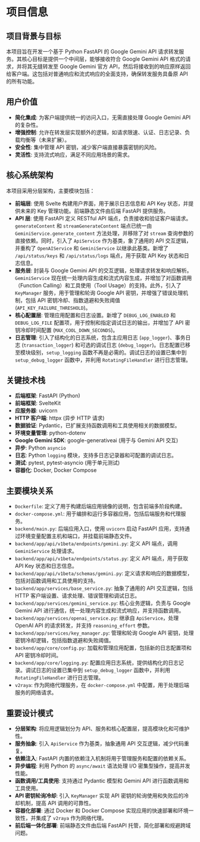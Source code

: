 # 项目信息

## 项目背景与目标
本项目旨在开发一个基于 Python FastAPI 的 Google Gemini API 请求转发服务。其核心目标是提供一个中间层，能够接收符合 Google Gemini API 格式的请求，并将其无缝转发至 Google Gemini 官方 API，然后将接收到的响应原样返回给客户端。这包括对普通响应和流式响应的全面支持，确保转发服务具备原 API 的所有功能。

## 用户价值
*   **简化集成**: 为客户端提供统一的访问入口，无需直接处理 Google Gemini API 的复杂性。
*   **增强控制**: 允许在转发层实现额外的逻辑，如请求限速、认证、日志记录、负载均衡等（未来扩展）。
*   **安全性**: 集中管理 API 密钥，减少客户端直接暴露密钥的风险。
*   **灵活性**: 支持流式响应，满足不同应用场景的需求。

## 核心系统架构
本项目采用分层架构，主要模块包括：
*   **前端层**: 使用 Svelte 构建用户界面，用于展示日志信息和 API Key 状态，并提供未来的 Key 管理功能。前端静态文件由后端 FastAPI 提供服务。
*   **API 层**: 使用 FastAPI 定义 RESTful API 端点，负责接收和验证客户端请求。`generateContent` 和 `streamGenerateContent` 端点已统一由 `GeminiService.generate_content` 方法处理，并移除了对 `stream` 查询参数的直接依赖。同时，引入了 `ApiService` 作为基类，象了通用的 API 交互逻辑，并重构了 `OpenAIService` 和 `GeminiService` 以继承此基类。新增了 `/api/status/keys` 和 `/api/status/logs` 端点，用于获取 API Key 状态和日志信息。
*   **服务层**: 封装与 Google Gemini API 的交互逻辑，处理请求转发和响应解析。`GeminiService` 现在统一处理内容生成和流式内容生成，并增加了对函数调用（Function Calling）和工具使用（Tool Usage）的支持。此外，引入了 `KeyManager` 服务，用于管理和轮询 Google API 密钥，并增强了错误处理机制，包括 API 密钥冷却、指数退避和失败阈值 (`API_KEY_FAILURE_THRESHOLD`)。
*   **核心配置层**: 管理应用配置和日志设置。新增了 `DEBUG_LOG_ENABLED` 和 `DEBUG_LOG_FILE` 配置项，用于控制和指定调试日志的输出，并增加了 API 密钥冷却时间配置 (`MAX_COOL_DOWN_SECONDS`)。
*   **日志管理**: 引入了结构化的日志系统，包含主应用日志 (`app_logger`)、事务日志 (`transaction_logger`) 和可选的调试日志 (`debug_logger`)。日志配置已移至模块级别，`setup_logging` 函数不再是必需的。调试日志的设置已集中到 `setup_debug_logger` 函数中，并利用 `RotatingFileHandler` 进行日志管理。

## 关键技术栈
*   **后端框架**: FastAPI (Python)
*   **前端框架**: SvelteKit
*   **应服务器**: uvicorn
*   **HTTP 客户端**: httpx (异步 HTTP 请求)
*   **数据验证**: Pydantic，已扩展支持函数调用和工具使用相关的数据模型。
*   **环境变量管理**: python-dotenv
*   **Google Gemini SDK**: google-generativeai (用于与 Gemini API 交互)
*   **异步**: Python `asyncio`
*   **日志**: Python `logging` 模块，支持多日志记录器和可配置的调试日志。
*   **测试**: pytest, pytest-asyncio (用于单元测试)
*   **容器化**: Docker, Docker Compose

## 主要模块关系
*   `Dockerfile`: 定义了用于构建后端应用镜像的说明，包含前端多阶段构建。
*   `docker-compose.yml`: 用于编排和运行多容器应用，包括后端服务和代理服务。
*   `backend/main.py`: 后端应用入口，使用 `uvicorn` 启动 FastAPI 应用，支持通过环境变量配置主机和端口，并挂载前端静态文件。
*   `backend/app/api/v1beta/endpoints/gemini.py`: 定义 API 端点，调用 `GeminiService` 处理请求。
*   `backend/app/api/v1beta/endpoints/status.py`: 定义 API 端点，用于获取 API Key 状态和日志信息。
*   `backend/app/api/v1beta/schemas/gemini.py`: 定义请求和响应的数据模型，包括对函数调用和工具使用的支持。
*   `backend/app/services/base_service.py`: 抽象了通用的 API 交互逻辑，包括 HTTP 客户端设置、请求处理、错误管理和调试日志。
*   `backend/app/services/gemini_service.py`: 核心业务逻辑，负责与 Google Gemini API 进行通信，统一处理内容生成和流式响应，并支持函数调用。
*   `backend/app/services/openai_service.py`: 继承自 `ApiService`，处理 OpenAI API 的请求转发，并支持 `reasoning_effort` 参数。
*   `backend/app/services/key_manager.py`: 管理和轮询 Google API 密钥，处理密钥冷却逻辑，包括指数退避和失败阈值。
*   `backend/app/core/config.py`: 加载和管理应用配置，包括新的日志配置项和 API 密钥冷却时间。
*   `backend/app/core/logging.py`: 配置应用日志系统，提供结构化的日志记录。调试日志的设置已集中到 `setup_debug_logger` 函数中，并利用 `RotatingFileHandler` 进行日志管理。
*   `v2raya`: 作为网络代理服务，在 `docker-compose.yml` 中配置，用于处理后端服务的网络请求。

## 重要设计模式
*   **分层架构**: 将应用逻辑划分为 API、服务和核心配置层，提高模块化和可维护性。
*   **服务抽象**: 引入 `ApiService` 作为基类，抽象通用 API 交互逻辑，减少代码重复。
*   **依赖注入**: FastAPI 内置的依赖注入机制将用于管理服务和配置的依赖关系。
*   **异步编程**: 利用 Python 的 `async/await` 语法处理 I/O 密集型操作，提高并发性能。
*   **函数调用/工具使用**: 支持通过 Pydantic 模型和 Gemini API 进行函数调用和工具使用。
*   **API 密钥轮询冷却**: 引入 `KeyManager` 实现 API 密钥的轮询使用和失败后的冷却机制，提高 API 调用的可靠性。
*   **容器化部署**: 通过 Docker 和 Docker Compose 实现应用的快速部署和环境一致性，并集成了 `v2raya` 作为网络代理。
*   **前后端一体化部署**: 前端静态文件由后端 FastAPI 托管，简化部署和规避跨域问题。

